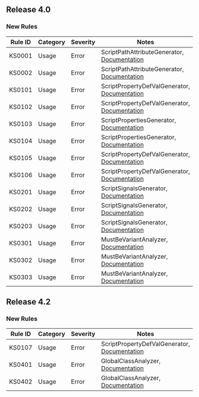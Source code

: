 ## Release 4.0

### New Rules

Rule ID | Category | Severity | Notes
--------|----------|----------|--------------------
KS0001  |  Usage   |  Error   | ScriptPathAttributeGenerator, [Documentation](https://docs.kosmicengine.org/en/stable/tutorials/scripting/c_sharp/diagnostics/KS0001.html)
KS0002  |  Usage   |  Error   | ScriptPathAttributeGenerator, [Documentation](https://docs.kosmicengine.org/en/stable/tutorials/scripting/c_sharp/diagnostics/KS0002.html)
KS0101  |  Usage   |  Error   | ScriptPropertyDefValGenerator, [Documentation](https://docs.kosmicengine.org/en/stable/tutorials/scripting/c_sharp/diagnostics/KS0101.html)
KS0102  |  Usage   |  Error   | ScriptPropertyDefValGenerator, [Documentation](https://docs.kosmicengine.org/en/stable/tutorials/scripting/c_sharp/diagnostics/KS0102.html)
KS0103  |  Usage   |  Error   | ScriptPropertiesGenerator, [Documentation](https://docs.kosmicengine.org/en/stable/tutorials/scripting/c_sharp/diagnostics/KS0103.html)
KS0104  |  Usage   |  Error   | ScriptPropertiesGenerator, [Documentation](https://docs.kosmicengine.org/en/stable/tutorials/scripting/c_sharp/diagnostics/KS0104.html)
KS0105  |  Usage   |  Error   | ScriptPropertyDefValGenerator, [Documentation](https://docs.kosmicengine.org/en/stable/tutorials/scripting/c_sharp/diagnostics/KS0105.html)
KS0106  |  Usage   |  Error   | ScriptPropertyDefValGenerator, [Documentation](https://docs.kosmicengine.org/en/stable/tutorials/scripting/c_sharp/diagnostics/KS0106.html)
KS0201  |  Usage   |  Error   | ScriptSignalsGenerator, [Documentation](https://docs.kosmicengine.org/en/stable/tutorials/scripting/c_sharp/diagnostics/KS0201.html)
KS0202  |  Usage   |  Error   | ScriptSignalsGenerator, [Documentation](https://docs.kosmicengine.org/en/stable/tutorials/scripting/c_sharp/diagnostics/KS0202.html)
KS0203  |  Usage   |  Error   | ScriptSignalsGenerator, [Documentation](https://docs.kosmicengine.org/en/stable/tutorials/scripting/c_sharp/diagnostics/KS0203.html)
KS0301  |  Usage   |  Error   | MustBeVariantAnalyzer, [Documentation](https://docs.kosmicengine.org/en/stable/tutorials/scripting/c_sharp/diagnostics/KS0301.html)
KS0302  |  Usage   |  Error   | MustBeVariantAnalyzer, [Documentation](https://docs.kosmicengine.org/en/stable/tutorials/scripting/c_sharp/diagnostics/KS0302.html)
KS0303  |  Usage   |  Error   | MustBeVariantAnalyzer, [Documentation](https://docs.kosmicengine.org/en/stable/tutorials/scripting/c_sharp/diagnostics/KS0303.html)

## Release 4.2

### New Rules

Rule ID | Category | Severity | Notes
--------|----------|----------|--------------------
KS0107  |  Usage   |  Error   | ScriptPropertyDefValGenerator, [Documentation](https://docs.kosmicengine.org/en/stable/tutorials/scripting/c_sharp/diagnostics/KS0107.html)
KS0401  |  Usage   |  Error   | GlobalClassAnalyzer, [Documentation](https://docs.kosmicengine.org/en/stable/tutorials/scripting/c_sharp/diagnostics/KS0401.html)
KS0402  |  Usage   |  Error   | GlobalClassAnalyzer, [Documentation](https://docs.kosmicengine.org/en/stable/tutorials/scripting/c_sharp/diagnostics/KS0402.html)
